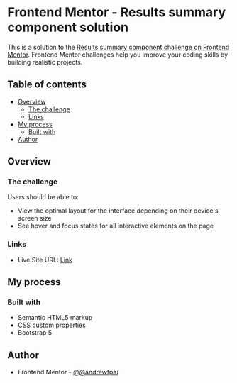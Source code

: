 # Frontend Mentor - Results summary component solution

This is a solution to the [Results summary component challenge on Frontend Mentor](https://www.frontendmentor.io/challenges/results-summary-component-CE_K6s0maV). Frontend Mentor challenges help you improve your coding skills by building realistic projects. 

## Table of contents

- [Overview](#overview)
  - [The challenge](#the-challenge)
  - [Links](#links)
- [My process](#my-process)
  - [Built with](#built-with)
- [Author](#author)

## Overview

### The challenge

Users should be able to:

- View the optimal layout for the interface depending on their device's screen size
- See hover and focus states for all interactive elements on the page

### Links

- Live Site URL: [Link](https://andrewfpai.github.io/results-summary-component-main/)

## My process

### Built with

- Semantic HTML5 markup
- CSS custom properties
- Bootstrap 5


## Author

- Frontend Mentor - [@@andrewfpai](https://www.frontendmentor.io/profile/andrewfpai)


